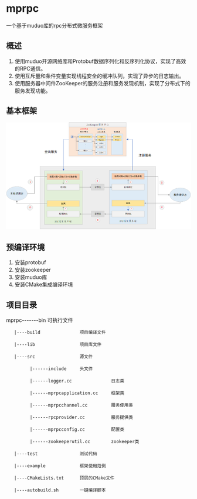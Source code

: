 # mprpc
一个基于muduo库的rpc分布式微服务框架

## 概述
1. 使用muduo开源网络库和Protobuf数据序列化和反序列化协议，实现了高效的RPC通信。
2. 使用互斥量和条件变量实现线程安全的缓冲队列，实现了异步的日志输出。
3. 使用服务器中间件ZooKeeper的服务注册和服务发现机制，实现了分布式下的服务发现功能。 

## 基本框架
<div align="center">
  <img src="https://github.com/Kunhao-Lai/mprpc/blob/main/mprpc.png">
</div>


## 预编译环境
1. 安装protobuf
2. 安装zookeeper
3. 安装muduo库
4. 安装CMake集成编译环境


## 项目目录
mprpc-------bin                 可执行文件

       |----build               项目编译文件
       
       |----lib                 项目库文件
       
       |----src                 源文件
       
             |------include     头文件
             
             |------logger.cc               日志类
             
             |------mprpcapplication.cc     框架类
             
             |------mprpcchannel.cc         服务使用类
             
             |------rpcprovider.cc          服务提供类
             
             |------mprpcconfig.cc          配置类
             
             |------zookeeperutil.cc        zookeeper类
             
       |----test                测试代码
       
       |----example             框架使用范例
       
       |----CMakeLists.txt      顶层的CMake文件
       
       |----autobuild.sh        一键编译脚本
